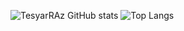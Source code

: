 ![TesyarRAz GitHub stats](https://github-readme-stats.vercel.app/api?username=TesyarRAz&show_icons=true&theme=radical)
![Top Langs](https://github-readme-stats.vercel.app/api/top-langs/?username=TesyarRAz&layout=compact&theme=radical)
